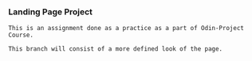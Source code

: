 ### Landing Page Project

```
This is an assignment done as a practice as a part of Odin-Project Course.

This branch will consist of a more defined look of the page.
```
